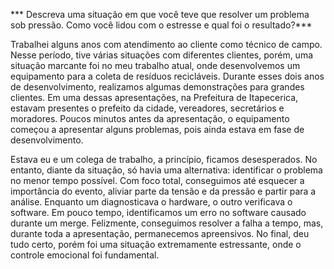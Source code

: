 *** Descreva uma situação em que você teve que resolver um problema sob pressão. Como você lidou com o estresse e qual foi o resultado?***

Trabalhei alguns anos com atendimento ao cliente como técnico de campo. Nesse período, tive várias situações com diferentes clientes, porém, uma situação marcante foi no meu trabalho atual, onde desenvolvemos um equipamento para a coleta de resíduos recicláveis. Durante esses dois anos de desenvolvimento, realizamos algumas demonstrações para grandes clientes. Em uma dessas apresentações, na Prefeitura de Itapecerica, estavam presentes o prefeito da cidade, vereadores, secretários e moradores. Poucos minutos antes da apresentação, o equipamento começou a apresentar alguns problemas, pois ainda estava em fase de desenvolvimento.

Estava eu e um colega de trabalho, a princípio, ficamos desesperados. No entanto, diante da situação, só havia uma alternativa: identificar o problema no menor tempo possível. Com foco total, conseguimos até esquecer a importância do evento, aliviar parte da tensão e da pressão e partir para a análise. Enquanto um diagnosticava o hardware, o outro verificava o software. Em pouco tempo, identificamos um erro no software causado durante um merge. Felizmente, conseguimos resolver a falha a tempo, mas, durante toda a apresentação, permanecemos apreensivos. No final, deu tudo certo, porém foi uma situação extremamente estressante, onde o controle emocional foi fundamental.

 